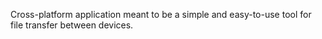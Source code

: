 Cross-platform application meant to be a simple and easy-to-use tool for file transfer between devices.